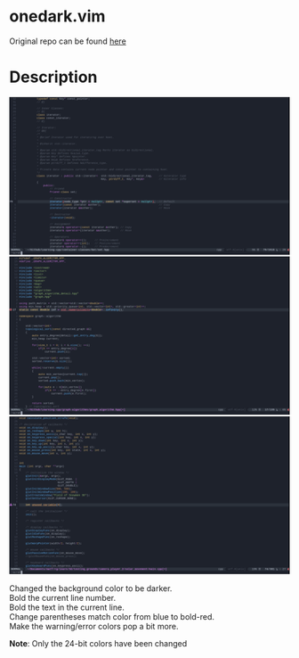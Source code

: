 # onedark.vim

Original repo can be found [here](https://github.com/joshdick/onedark.vim)

# Description

![onedark.vim Preview](https://raw.githubusercontent.com/stefanpantic/onedark.vim/master/img/preview.png) 
<br>
![onedark.vim Error](https://raw.githubusercontent.com/stefanpantic/onedark.vim/master/img/error.png)
<br>
![onedark.vim Warn](https://raw.githubusercontent.com/stefanpantic/onedark.vim/master/img/warn.png)
<br>

Changed the background color to be darker. <br>
Bold the current line number. <br>
Bold the text in the current line. <br>
Change parentheses match color from blue to bold-red. <br>
Make the warning/error colors pop a bit more. <br>

<b>Note</b>: Only the 24-bit colors have been changed
